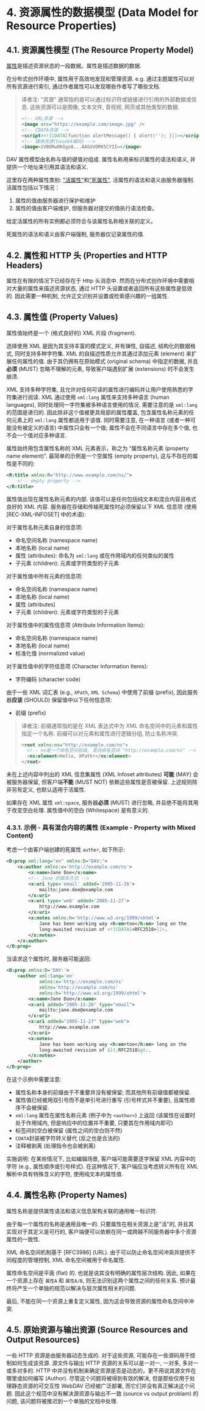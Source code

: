 # 4. 资源属性的数据模型 (Data Model for Resource Properties)

## 4.1. 资源属性模型 (The Resource Property Model)

[属性][glossay:property]是描述资源状态的一段数据。属性是描述数据的数据.

在分布式创作环境中, 属性用于高效地发现和管理资源. e.g. 通过主题属性可以对所有资源进行索引,
通过作者属性可以发现哪些作者写了哪些文档.

> 译者注: "资源" 通常指的是可以通过标识符或链接进行引用的外部数据或信息.
> 这些资源可以是图像, 文本文件, 音视频, 网页或其他类型的数据.
>
> ```xml
> <!-- URL资源 -->
> <image src="https://example.com/image.jpg" />
> <!-- CDATA资源 -->
> <script><![CDATA[function alertMessage() { alert(''); }]]></script>
> <!-- 媒体资源(base64编码) -->
> <image>iVBORw0KGgoA...AASUVORK5CYII=</image>
> ```

DAV 属性模型由名称与值的键值对组成. 属性名称用来标识属性的语法和语义,
并提供一个地址来引用其语法和语义.

这里存在两种属性类别:
["活属性"][glossay:live-property]和["死属性"][glossay:dead-property].
活属性的语法和语义由服务器强制. 活属性包括以下情况：

1. 属性的值由服务器进行保护和维护
2. 属性的值由客户端维护, 但服务器对提交的值执行语法检查。

给定活属性的所有实例都必须符合与该属性名称相关联的定义。

死属性的语法和语义由客户端强制, 服务器仅记录属性的值.

## 4.2. 属性和 HTTP 头 (Properties and HTTP Headers)

属性在有限的情况下已经存在于 Http 头消息中.
然而在分布式创作环境中需要相对大量的属性来描述资源状态,
通过 HTTP 头设置或者返回所有这些属性是低效的.
因此需要一种机制, 允许正文识别并设置或检索感兴趣的一组属性.

## 4.3. 属性值 (Property Values)

属性值始终是一个 (格式良好的) XML 片段 (fragment).

选择使用 XML 是因为其支持丰富的模式定义, 并有弹性, 自描述, 结构化的数据格式,
同时支持多种字符集. XML 的自描述性质允许其通过添加元素 (element) 来扩展任何属性的值.
由于其仍拥有在原始模式 (original schema) 中指定的数据,
并且**必须** (MUST) 忽略不理解的元素, 导致客户端遇到扩展 (extensions) 时不会发生崩溃.

XML 支持多种字符集, 且允许对任何可读的属性进行编码并让用户使用熟悉的字符集进行阅读.
XML 通过使用 `xml:lang` 属性来支持多种语言 (human languages),
同时处理同一字符集被多种语言使用的情况. 需要注意的是 `xml:lang` 的范围是递归的.
因此除非这个值被更具局部的属性覆盖, 包含属性名称元素的任何元素上的 `xml:lang`
属性都适用于该值. 同时需要注意, 在一种语言 (或者一种可能没有被定义的语言) 中属性只会有一个值;
属性不会在不同语言中存在多个值, 也不会一个值对应多种语言.

属性始终用包含属性名称的 XML 元素表示，称之为 “属性名称元素 (property name element)”.
最简单的示例是一个空属性 (empty property), 这与不存在的属性是不同的:

```xml
<R:title xmlns:R="http://www.example.com/ns/">
    <!-- empty property -->
</R:title>
```

属性值出现在属性名称元素的内部. 该值可以是任何包括纯文本和混合内容且格式良好的 XML 内容.
服务器在存储和传输死属性时必须保留以下 XML 信息项 (使用 [REC-XML-INFOSET] 中的术语):

对于属性名称元素自身的信息项:

- 命名空间名称 (namespace name)
- 本地名称 (local name)
- 属性 (attributes): 命名为 `xml:lang` 或在作用域内的任何类似的属性
- 子元素 (children): 元素或字符类型的子元素

对于属性值中所有元素的信息项:

- 命名空间名称 (namespace name)
- 本地名称 (local name)
- 属性 (attributes)
- 子元素 (children): 元素或字符类型的子元素

对于属性值中的属性信息项 (Attribute Information Items):

- 命名空间名称 (namespace name)
- 本地名称 (local name)
- 标准化值 (normalized value)

对于属性值中的字符信息项 (Character Information Items):

- 字符编码 (character code)

由于一些 XML 词汇表 (e.g., `XPath`, `XML Schema`) 中使用了前缀 (prefix),
因此服务器**应该** (SHOULD) 保留值中以下任何信息项:

- 前缀 (prefix)

> 译者注: 前缀通常指的是在 XML 表达式中为 XML 命名空间中的元素和属性指定一个名称.
> 前缀可以对元素和属性进行逻辑分组, 防止名称冲突.
>
> ```xml
> <root xmlns:ns="http://example.com/ns">
>   <!-- ns是一个命名空间前缀, 其向命名空间 "http://example.com/ns" -->
>   <ns:element>Hello, XPath!</ns:element>
> </root>
> ```

未在上述内容中列出的 XML 信息集属性 (XML Infoset attributes) **可能** (MAY)
会被服务器保留, 但客户端**不能** (MUST NOT) 依赖这些属性是否被保留.
上述规则除非另有定义, 也默认适用于活属性.

如果存在 XML 属性 `xml:space`, 服务器**必须** (MUST) 进行忽略,
并且绝不能将其用于改变空白处理. 属性值中的空白 (Whitespace) 是有意义的.

### 4.3.1. 示例 - 具有混合内容的属性 (Example - Property with Mixed Content)

考虑一个由客户端创建的死属性 `author`, 如下所示:

```xml
<D:prop xml:lang="en" xmlns:D="DAV:">
    <x:author xmlns:x='http://example.com/ns'>
        <x:name>Jane Doe</x:name>
        <!-- Jane 的联系方式 -->
        <x:uri type='email' added='2005-11-26'>
            mailto:jane.doe@example.com
        </x:uri>
        <x:uri type='web' added='2005-11-27'>
            http://www.example.com
        </x:uri>
        <x:notes xmlns:h='http://www.w3.org/1999/xhtml'>
            Jane has been working way <h:em>too</h:em> long on the
            long-awaited revision of <![CDATA[<RFC2518>]]>.
        </x:notes>
    </x:author>
</D:prop>
```

当请求这个属性时, 服务器可能返回:

```xml
<D:prop xmlns:D='DAV:'>
    <author xml:lang='en'
            xmlns:x='http://example.com/ns'
            xmlns='http://example.com/ns'
            xmlns:h='http://www.w3.org/1999/xhtml'>
        <x:name>Jane Doe</x:name>
        <x:uri added="2005-11-26" type="email">
            mailto:jane.doe@example.com
        </x:uri>
        <x:uri added="2005-11-27" type="web">
            http://www.example.com
        </x:uri>
        <x:notes>
            Jane has been working way <h:em>too</h:em> long on the
            long-awaited revision of &lt;RFC2518&gt;.
        </x:notes>
    </author>
</D:prop>
```

在这个示例中需要注意:

- 属性名称本身的前缀由于不重要并没有被保留; 而其他所有前缀值都被保留.
- 属性值已经被用双引号而不是单引号进行重写 (引号样式并不重要), 且属性顺序不会被保留.
- `xml:lang` 属性在属性名称元素 (例子中为 `<author>`) 上返回 (该属性在设置时处于作用域内,
  但是响应中的位置并不重要, 只要其在作用域内即可)
- 标签间的空白被保留 (属性之间的空白则不然)
- `CDATA`封装被字符转义替代 (反之也是合法的)
- 注释被剥离 (处理指令也会被剥离)

实施说明: 在某些情况下, 比如编辑场景, 客户端可能需要逐字保留 XML 内容中的字符
(e.g., 属性顺序或引号样式).
在这种情况下, 客户端应当考虑转义所有在 XML 解析中具有特殊含义的字符, 使用纯文本的属性值.

## 4.4. 属性名称 (Property Names)

属性名称是提供属性语法和语义信息架构关联的通用唯一标识符.

由于每一个属性的名称是通用且唯一的. 只要属性在相关资源上是"活"的,
并且其实现对于其定义是可行的, 客户端便可以依赖在同一或跨越不同服务器中多个资源属性的一致性.

XML 命名空间机制基于 [RFC3986] (URL). 由于可以防止命名空间冲突并提供不同程度的管理控制,
XML 命名空间被用于命名属性.

属性命名空间是平面 (flat) 的. 也就是说其没有明确的属性层次结构. 因此,
如果在一个资源上存在 `属性A` 和 `属性A/B`, 则无法识别这两个属性之间的任何关系.
预计最终将产生一个单独的规范以解决与层次属性相关的问题.

最后, 不能在同一个资源上重复定义属性, 因为这会导致资源的属性命名空间中冲突.

## 4.5. 原始资源与输出资源 (Source Resources and Output Resources)

一些 HTTP 资源是由服务器动态生成的. 对于这些资源, 可能存在一些源码用于控制如何生成该资源.
源文件与输出 HTTP 资源的关系可以是一对一, 一对多, 多对一或多对多的.
HTTP 中并没有机制来确定资源是否是动态的，更不用说其源文件在哪里或如何编写 (Author).
尽管这个问题将被得到有效的解决, 但是那些仅用于处理静态资源的可交互性 WebDAV 已经被广泛部署,
而它们并没有真正解决这个问题. 因此这个规范中没有解决源资源与输出不一致 (source vs output
problam) 的问题, 该问题将被推迟到一个单独的文档中处理.

[glossay:property]: ./3-terminology.md#属性-property
[glossay:live-property]: ./3-terminology.md#活属性-live-property
[glossay:dead-property]: ./3-terminology.md#死属性-dead-property
